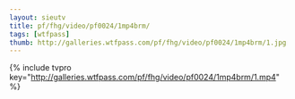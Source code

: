 ```yaml
--- 
layout: sieutv
title: pf/fhg/video/pf0024/1mp4brm/
tags: [wtfpass]
thumb: http://galleries.wtfpass.com/pf/fhg/video/pf0024/1mp4brm/1.jpg
---
```

{% include tvpro key="http://galleries.wtfpass.com/pf/fhg/video/pf0024/1mp4brm/1.mp4" %} 
